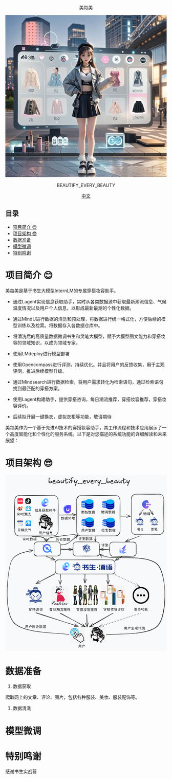 <div align="center">

美每美


![封面from豆包](https://github.com/Tshiyao/beautify_every_beauty/blob/main/static/封面.jpeg)

BEAUTIFY_EVERY_BEAUTY


[中文](https://github.com/Tshiyao/beautify_every_beauty/blob/main/README.md)



</div>

## 目录

- [项目简介 :blush:](#项目简介-blush)
- [项目架构 :sunglasses:](#项目架构-sunglasses)
- [数据准备](#数据准备)
- [模型微调](#模型微调)
- [特别鸣谢](#特别鸣谢)


# 项目简介 :blush:

美每美是基于书生大模型InternLM的专属穿搭妆容助手。

- 通过Lagent实现信息获取助手，实时从各类数据源中获取最新潮流信息、气候温度情况以及用户个人信息，以形成最新最潮的个性化数据。

- 通过MindU进行数据的清洗和预处理，将数据进行统一格式化，方便后续的模型训练以及检索。将数据存入各数据仓库中。

- 将清洗后的高质量数据微调书生和灵笔大模型，赋予大模型图文能力和穿搭妆容的领域知识，以成为领域专家。

- 使用LMdeploy进行模型部署

- 使用Opencompass进行评测，持续优化。并且将用户的反馈收集，用于主观评测，推进后续模型升级。

- 通过Mindsearch进行数据检索，将用户需求转化为检索语句，通过检索语句找到最匹配的穿搭方案。

- 使用Lagent构建助手，提供穿搭咨询，每日潮流推荐，穿搭妆容推荐，穿搭妆容评价。

- 后续拟开展一键换衣，虚拟衣柜等功能，敬请期待

美每美作为一个基于先进AI技术的穿搭妆容助手，其工作流程和技术应用展示了一个高度智能化和个性化的服务系统。以下是对您描述的系统功能的详细解读和未来展望：


# 项目架构 :sunglasses:

![架构图](https://github.com/Tshiyao/beautify_every_beauty/blob/main/static/架构图.png)

# 数据准备
1. 数据获取
   
爬取网上的文章、评论、图片，包括各种服装、美妆、服装配饰等。

1. 数据清洗

# 模型微调


# 特别鸣谢

感谢书生实战营

